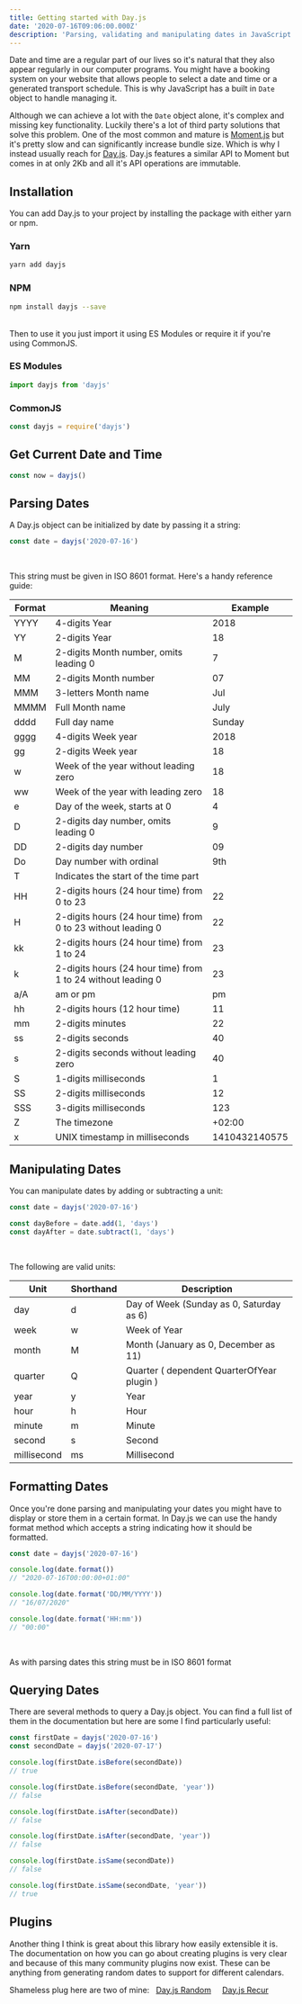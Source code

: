 ```yaml
---
title: Getting started with Day.js
date: '2020-07-16T09:06:00.000Z'
description: 'Parsing, validating and manipulating dates in JavaScript with Day.js'
---
```


Date and time are a regular part of our lives so it's natural that they also appear regularly in our computer programs.
You might have a booking system on your website that allows people to select a date and time or a generated transport schedule. This is why JavaScript has a built in `Date` object to handle managing it.

Although we can achieve a lot with the `Date` object alone, it's complex and missing key functionality. Luckily there's a lot of third party solutions that solve this problem. One of the most common and mature is [Moment.js](https://momentjs.com/) but it's pretty slow and can significantly increase bundle size. Which is why I instead usually reach for [Day.js](https://day.js.org/). Day.js features a similar API to Moment but comes in at only 2Kb and all it's API operations are immutable.

## Installation

You can add Day.js to your project by installing the package with either yarn or npm.

### Yarn

```bash
yarn add dayjs
```

### NPM

```bash
npm install dayjs --save
```

<br/>
Then to use it you just import it using ES Modules or require it if you're using CommonJS.

### ES Modules

```javascript
import dayjs from 'dayjs'
```

### CommonJS

```javascript
const dayjs = require('dayjs')
```

## Get Current Date and Time

```javascript
const now = dayjs()
```

## Parsing Dates

A Day.js object can be initialized by date by passing it a string:

```javascript
const date = dayjs('2020-07-16')
```

<br/>

This string must be given in ISO 8601 format. Here's a handy reference guide:

| Format | Meaning                                                      | Example       |
| ------ | ------------------------------------------------------------ | ------------- |
| YYYY   | 4-digits Year                                                | 2018          |
| YY     | 2-digits Year                                                | 18            |
| M      | 2-digits Month number, omits leading 0                       | 7             |
| MM     | 2-digits Month number                                        | 07            |
| MMM    | 3-letters Month name                                         | Jul           |
| MMMM   | Full Month name                                              | July          |
| dddd   | Full day name                                                | Sunday        |
| gggg   | 4-digits Week year                                           | 2018          |
| gg     | 2-digits Week year                                           | 18            |
| w      | Week of the year without leading zero                        | 18            |
| ww     | Week of the year with leading zero                           | 18            |
| e      | Day of the week, starts at 0                                 | 4             |
| D      | 2-digits day number, omits leading 0                         | 9             |
| DD     | 2-digits day number                                          | 09            |
| Do     | Day number with ordinal                                      | 9th           |
| T      | Indicates the start of the time part                         |               |
| HH     | 2-digits hours (24 hour time) from 0 to 23                   | 22            |
| H      | 2-digits hours (24 hour time) from 0 to 23 without leading 0 | 22            |
| kk     | 2-digits hours (24 hour time) from 1 to 24                   | 23            |
| k      | 2-digits hours (24 hour time) from 1 to 24 without leading 0 | 23            |
| a/A    | am or pm                                                     | pm            |
| hh     | 2-digits hours (12 hour time)                                | 11            |
| mm     | 2-digits minutes                                             | 22            |
| ss     | 2-digits seconds                                             | 40            |
| s      | 2-digits seconds without leading zero                        | 40            |
| S      | 1-digits milliseconds                                        | 1             |
| SS     | 2-digits milliseconds                                        | 12            |
| SSS    | 3-digits milliseconds                                        | 123           |
| Z      | The timezone                                                 | +02:00        |
| x      | UNIX timestamp in milliseconds                               | 1410432140575 |

## Manipulating Dates

You can manipulate dates by adding or subtracting a unit:

```javascript
const date = dayjs('2020-07-16')

const dayBefore = date.add(1, 'days')
const dayAfter = date.subtract(1, 'days')
```

<br/>

The following are valid units:

| Unit        | Shorthand | Description                                |
| ----------- | --------- | ------------------------------------------ |
| day         | d         | Day of Week (Sunday as 0, Saturday as 6)   |
| week        | w         | Week of Year                               |
| month       | M         | Month (January as 0, December as 11)       |
| quarter     | Q         | Quarter ( dependent QuarterOfYear plugin ) |
| year        | y         | Year                                       |
| hour        | h         | Hour                                       |
| minute      | m         | Minute                                     |
| second      | s         | Second                                     |
| millisecond | ms        | Millisecond                                |

## Formatting Dates

Once you're done parsing and manipulating your dates you might have to display or store them in a certain format. In Day.js we can use the handy format method which accepts a string indicating how it should be formatted.

```javascript
const date = dayjs('2020-07-16')

console.log(date.format())
// "2020-07-16T00:00:00+01:00"

console.log(date.format('DD/MM/YYYY'))
// "16/07/2020"

console.log(date.format('HH:mm'))
// "00:00"
```

<br/>

As with parsing dates this string must be in ISO 8601 format

## Querying Dates

There are several methods to query a Day.js object. You can find a full list of them in the documentation but here are some I find particularly useful:

```javascript
const firstDate = dayjs('2020-07-16')
const secondDate = dayjs('2020-07-17')

console.log(firstDate.isBefore(secondDate))
// true

console.log(firstDate.isBefore(secondDate, 'year'))
// false

console.log(firstDate.isAfter(secondDate))
// false

console.log(firstDate.isAfter(secondDate, 'year'))
// false

console.log(firstDate.isSame(secondDate))
// false

console.log(firstDate.isSame(secondDate, 'year'))
// true
```

## Plugins

Another thing I think is great about this library how easily extensible it is. The documentation on how you can go about creating plugins is very clear and because of this many community plugins now exist. These can be anything from generating random dates to support for different calendars.

Shameless plug here are two of mine: &nbsp; [Day.js Random](https://github.com/FraserHamilton/dayjs-random) &nbsp; &nbsp; [Day.js Recur](https://github.com/FraserHamilton/dayjs-recur)
